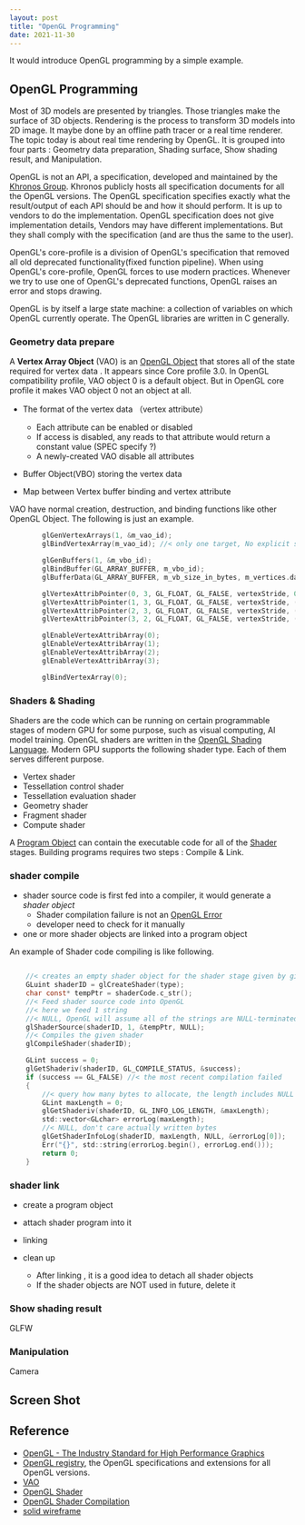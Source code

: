 ```yaml
---
layout: post
title: "OpenGL Programming" 
date: 2021-11-30
---
```


It would introduce OpenGL programming by a simple example.

## OpenGL Programming

Most of 3D models are presented by triangles. Those triangles make the surface of 3D objects. Rendering is the process to transform 3D models into 2D image. It maybe done by an offline path tracer or a real time renderer. The topic today is about real time rendering by OpenGL. It is grouped into four parts : Geometry data preparation, Shading surface, Show shading result, and Manipulation.

OpenGL is not an API, a specification, developed and maintained by the [Khronos Group](http://www.khronos.org/).  Khronos publicly hosts all specification documents for all the OpenGL versions. The OpenGL specification specifies exactly what the result/output of each API should be and how it should perform. It is up to vendors to do the implementation. OpenGL specification does not give implementation details, Vendors may have different implementations. But they shall comply with the specification (and are thus the same to the user).

OpenGL's core-profile is a division of OpenGL's specification that removed all old deprecated functionality(fixed function pipeline). When using OpenGL's core-profile, OpenGL forces to use modern practices. Whenever we try to use one of OpenGL's deprecated functions, OpenGL raises an error and stops drawing. 

OpenGL is by itself a large state machine: a collection of variables on which OpenGL currently operate. The OpenGL libraries are written in C generally. 

### Geometry data prepare 

A **Vertex Array Object** (VAO) is an [OpenGL Object](https://www.khronos.org/opengl/wiki/OpenGL_Object) that stores all of the state required for vertex data . It appears since Core profile 3.0.  In OpenGL compatibility  profile, VAO object 0 is a default object. But in OpenGL core profile it makes VAO object 0 not an object at all. 
- The format of the vertex data （vertex attribute）
  - Each attribute can be enabled or disabled 
  - If access is disabled, any reads to that attribute would return a constant value (SPEC specify ?)
  - A newly-created VAO disable  all attributes

- Buffer Object(VBO) storing the vertex data
- Map between Vertex buffer binding and vertex attribute

 VAO have normal creation, destruction, and binding functions like other OpenGL Object. The following is just an example.

```c
        glGenVertexArrays(1, &m_vao_id);
        glBindVertexArray(m_vao_id); //< only one target, No explicit specify

        glGenBuffers(1, &m_vbo_id);
        glBindBuffer(GL_ARRAY_BUFFER, m_vbo_id);
        glBufferData(GL_ARRAY_BUFFER, m_vb_size_in_bytes, m_vertices.data(), GL_STATIC_DRAW);

        glVertexAttribPointer(0, 3, GL_FLOAT, GL_FALSE, vertexStride, 0);
        glVertexAttribPointer(1, 3, GL_FLOAT, GL_FALSE, vertexStride, (GLvoid*)normalOffset);
        glVertexAttribPointer(2, 3, GL_FLOAT, GL_FALSE, vertexStride, (GLvoid*)tangentOffset);
        glVertexAttribPointer(3, 2, GL_FLOAT, GL_FALSE, vertexStride, (GLvoid*)texcoordOffset);

        glEnableVertexAttribArray(0);
        glEnableVertexAttribArray(1);
        glEnableVertexAttribArray(2);
        glEnableVertexAttribArray(3);

        glBindVertexArray(0);
```



### Shaders & Shading

Shaders are the code which can be running on certain programmable stages of modern GPU for some purpose, such as visual computing, AI model training. OpenGL shaders are written in the [OpenGL Shading Language](https://www.khronos.org/opengl/wiki/OpenGL_Shading_Language). Modern GPU supports the following shader type. Each of them serves different purpose.

- Vertex shader
- Tessellation control shader
- Tessellation evaluation shader
- Geometry shader
- Fragment shader
- Compute shader

A [Program Object](https://www.khronos.org/opengl/wiki/Program_Object) can contain the executable code for all of the [Shader](https://www.khronos.org/opengl/wiki/Shader) stages. Building programs requires  two steps : Compile & Link.

### shader compile

- shader source code is first fed into a compiler, it would generate a *shader object*
  -  Shader compilation failure is not an [OpenGL Error](https://www.khronos.org/opengl/wiki/OpenGL_Error)
  - developer need to check for it manually
- one or more shader objects are linked into a program object

An example of Shader code compiling is like following.

```c

	//< creates an empty shader object for the shader stage given by given type
	GLuint shaderID = glCreateShader(type); 
    char const* tempPtr = shaderCode.c_str();
	//< Feed shader source code into OpenGL
	//< here we feed 1 string
	//< NULL, OpenGL will assume all of the strings are NULL-terminated
    glShaderSource(shaderID, 1, &tempPtr, NULL);
	//< Compiles the given shader
    glCompileShader(shaderID);

	GLint success = 0;
    glGetShaderiv(shaderID, GL_COMPILE_STATUS, &success);
	if (success == GL_FALSE) //< the most recent compilation failed
	{
		//< query how many bytes to allocate, the length includes NULL terminator.
		GLint maxLength = 0;
		glGetShaderiv(shaderID, GL_INFO_LOG_LENGTH, &maxLength);
		std::vector<GLchar> errorLog(maxLength);
		//< NULL, don't care actually written bytes
		glGetShaderInfoLog(shaderID, maxLength, NULL, &errorLog[0]);
		Err("{}", std::string(errorLog.begin(), errorLog.end()));
		return 0;
	}
```

### shader link

- create a program object

- attach shader program into it

- linking

- clean up

  - After linking , it is a good idea to detach all shader objects 
  - If the shader objects are NOT used in future, delete it

  

### Show shading result

GLFW

### Manipulation

Camera

## Screen Shot



## Reference

- [OpenGL - The Industry Standard for High Performance Graphics](https://www.opengl.org/)
- [OpenGL registry](https://www.opengl.org/registry/),  the OpenGL specifications and extensions for all OpenGL versions.
- [VAO](https://www.khronos.org/opengl/wiki/Vertex_Specification#Vertex_Array_Object)
- [OpenGL Shader](https://www.khronos.org/opengl/wiki/Shader)
- [OpenGL Shader Compilation](https://www.khronos.org/opengl/wiki/Shader_Compilation)
- [solid wireframe]( https://developer.download.nvidia.com/whitepapers/2007/SDK10/SolidWireframe.pdf)

